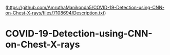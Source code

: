 (https://github.com/AmruthaManikonda5/COVID-19-Detection-using-CNN-on-Chest-X-rays/files/7108694/Description.txt)
# COVID-19-Detection-using-CNN-on-Chest-X-rays
